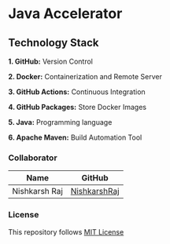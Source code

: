 # Java Accelerator

## Technology Stack

**1. GitHub:** Version Control

**2. Docker:** Containerization and Remote Server

**3. GitHub Actions:** Continuous Integration

**4. GitHub Packages:** Store Docker Images

**5. Java:** Programming language

**6. Apache Maven:** Build Automation Tool

### Collaborator

|  Name | GitHub  | 
|---|---|
| Nishkarsh Raj| [NishkarshRaj](https://www.github.com/NishkarshRaj) |

### License

This repository follows [MIT License](LICENSE)
